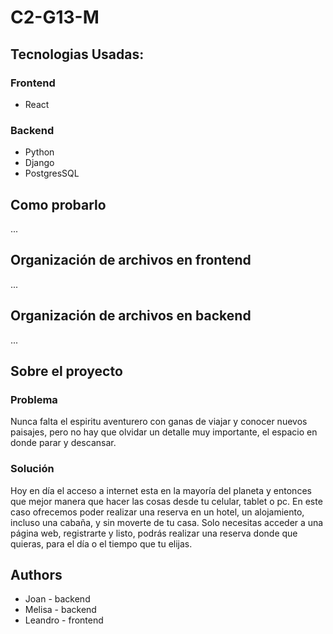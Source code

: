 # C2-G13-M

## Tecnologias Usadas:

### Frontend
- React

### Backend
- Python
- Django
- PostgresSQL

## Como probarlo
...

## Organización de archivos en frontend
...

## Organización de archivos en backend
...

## Sobre el proyecto
### Problema
Nunca falta el espiritu aventurero con ganas de viajar y conocer nuevos paisajes, pero no hay que olvidar un detalle muy importante, el espacio en donde parar y descansar. 

### Solución
Hoy en día el acceso a internet esta en la mayoría del planeta y entonces que mejor manera que hacer las cosas desde tu celular, tablet o pc. En este caso ofrecemos poder realizar una reserva en un hotel, un alojamiento, incluso una cabaña, y sin moverte de tu casa. Solo necesitas acceder a una página web, registrarte y listo, podrás realizar una reserva donde que quieras, para el día o el tiempo que tu elijas.

## Authors
- Joan - backend
- Melisa - backend
- Leandro - frontend
